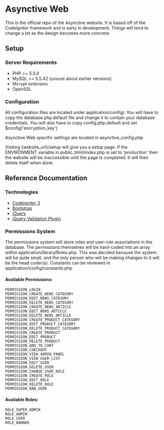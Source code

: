 # Asynctive Web
This is the official repo of the Asynctive website. It is based off of the CodeIgniter framework 
and is early in development. Things will tend to change a lot as the design becomes more concrete.

## Setup
### Server Requirements
+ PHP >= 5.5.0
+ MySQL >= 5.5.42 (unsure about earlier versions)
+ Mcrypt extension
+ OpenSSL

### Configuration
All configuration files are located under application/config/. You will have to copy the database.php.default 
file and change it to contain your database credentials. You will also have to copy config.php.default and 
set $config['encryption_key']

Asynctive Web specific settings are located in asynctive_config.php

Visiting {website\_url}/setup will give you a setup page. If the ENVIRONMENT variable in public\_html/index.php 
is set to 'production' then the website will be inaccessible until the page is completed. It will then delete itself 
when done.

## Reference Documentation
### Technologies
+ [CodeIgniter 3](http://www.codeigniter.com/)
+ [Bootstrap](http://getbootstrap.com/)
+ [jQuery](https://jquery.com/)
+ [jQuery Validation Plugin](http://jqueryvalidation.org/)

### Permissions System
The permissions system will store roles and user-role associations in the database. The permissions 
themselves will be hard-coded into an array within application/library/Roles.php. This was decided 
because the system will be quite small, and the only person who will be making changes to it will 
be the head coder(s). Constants can be reviewed in application/config/constants.php

#### Available Permissions:
	PERMISSION_LOGIN
	PERMISSION_CREATE_NEWS_CATEGORY
	PERMISSION_EDIT_NEWS_CATEGORY
	PERMISSION_DELETE_NEWS_CATEGORY
	PERMISSION_CREATE_NEWS_ARTICLE
	PERMISSION_EDIT_NEWS_ARTICLE
	PERMISSION_DELETE_NEWS_ARTICLE
	PERMISSION_CREATE_PRODUCT_CATEGORY
	PERMISSION_EDIT_PRODUCT_CATEGORY
	PERMISSION_DELETE_PRODUCT_CATEGORY
	PERMISSION_CREATE_PRODUCT
	PERMISSION_EDIT_PRODUCT
	PERMISSION_DELETE_PRODUCT
	PERMISSION_ADD_TO_CART
	PERMISSION_CHECKOUT
	PERMISSION_VIEW_ADMIN_PANEL
	PERMISSION_VIEW_USER_LIST
	PERMISSION_EDIT_USER
	PERMISSION_DELETE_USER
	PERMISSION_CHANGE_USER_ROLE
	PERMISSION_CREATE_ROLE
	PERMISSION_EDIT_ROLE
	PERMISSION_DELETE_ROLE
	PERMISSION_BAN_USER
	
#### Available Roles:
	ROLE_SUPER_ADMIN
	ROLE_ADMIN
	ROLE_USER
	ROLE_BANNED
